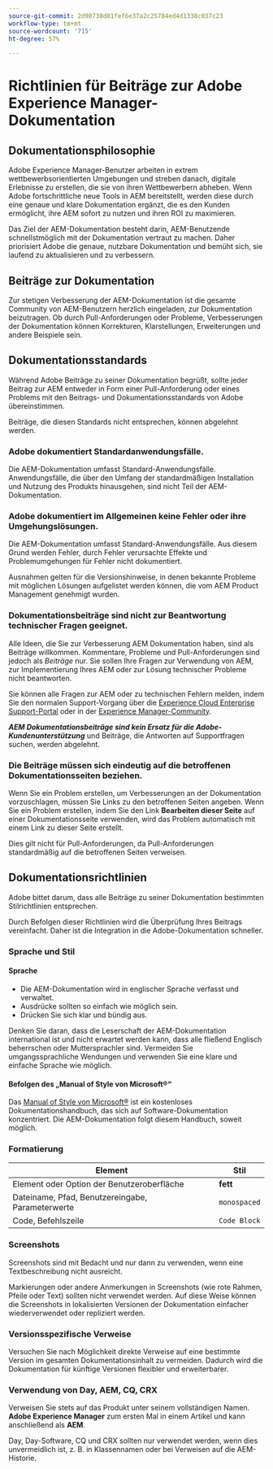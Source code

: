 ```yaml
---
source-git-commit: 2d90738d01fef6e37a2c25784ed4d1338c037c23
workflow-type: tm+mt
source-wordcount: '715'
ht-degree: 57%

---
```

# Richtlinien für Beiträge zur Adobe Experience Manager-Dokumentation

## Dokumentationsphilosophie

Adobe Experience Manager-Benutzer arbeiten in extrem wettbewerbsorientierten Umgebungen und streben danach, digitale Erlebnisse zu erstellen, die sie von ihren Wettbewerbern abheben. Wenn Adobe fortschrittliche neue Tools in AEM bereitstellt, werden diese durch eine genaue und klare Dokumentation ergänzt, die es den Kunden ermöglicht, ihre AEM sofort zu nutzen und ihren ROI zu maximieren.

Das Ziel der AEM-Dokumentation besteht darin, AEM-Benutzende schnellstmöglich mit der Dokumentation vertraut zu machen. Daher priorisiert Adobe die genaue, nutzbare Dokumentation und bemüht sich, sie laufend zu aktualisieren und zu verbessern.

## Beiträge zur Dokumentation

Zur stetigen Verbesserung der AEM-Dokumentation ist die gesamte Community von AEM-Benutzern herzlich eingeladen, zur Dokumentation beizutragen. Ob durch Pull-Anforderungen oder Probleme, Verbesserungen der Dokumentation können Korrekturen, Klarstellungen, Erweiterungen und andere Beispiele sein.

## Dokumentationsstandards

Während Adobe Beiträge zu seiner Dokumentation begrüßt, sollte jeder Beitrag zur AEM entweder in Form einer Pull-Anforderung oder eines Problems mit den Beitrags- und Dokumentationsstandards von Adobe übereinstimmen.

Beiträge, die diesen Standards nicht entsprechen, können abgelehnt werden.

### Adobe dokumentiert Standardanwendungsfälle.

Die AEM-Dokumentation umfasst Standard-Anwendungsfälle. Anwendungsfälle, die über den Umfang der standardmäßigen Installation und Nutzung des Produkts hinausgehen, sind nicht Teil der AEM-Dokumentation.

### Adobe dokumentiert im Allgemeinen keine Fehler oder ihre Umgehungslösungen.

Die AEM-Dokumentation umfasst Standard-Anwendungsfälle. Aus diesem Grund werden Fehler, durch Fehler verursachte Effekte und Problemumgehungen für Fehler nicht dokumentiert.

Ausnahmen gelten für die Versionshinweise, in denen bekannte Probleme mit möglichen Lösungen aufgelistet werden können, die vom AEM Product Management genehmigt wurden.

### Dokumentationsbeiträge sind nicht zur Beantwortung technischer Fragen geeignet.

Alle Ideen, die Sie zur Verbesserung AEM Dokumentation haben, sind als Beiträge willkommen. Kommentare, Probleme und Pull-Anforderungen sind jedoch als *Beiträge* nur. Sie sollen Ihre Fragen zur Verwendung von AEM, zur Implementierung Ihres AEM oder zur Lösung technischer Probleme nicht beantworten.

Sie können alle Fragen zur AEM oder zu technischen Fehlern melden, indem Sie den normalen Support-Vorgang über die [Experience Cloud Enterprise Support-Portal](https://experienceleague.adobe.com/de?support-solution=General#support) oder in der [Experience Manager-Community](https://experienceleaguecommunities.adobe.com/t5/adobe-experience-manager/ct-p/adobe-experience-manager-community?lang=de).

***AEM Dokumentationsbeiträge sind kein Ersatz für die Adobe-Kundenunterstützung*** und Beiträge, die Antworten auf Supportfragen suchen, werden abgelehnt.

### Die Beiträge müssen sich eindeutig auf die betroffenen Dokumentationsseiten beziehen.

Wenn Sie ein Problem erstellen, um Verbesserungen an der Dokumentation vorzuschlagen, müssen Sie Links zu den betroffenen Seiten angeben. Wenn Sie ein Problem erstellen, indem Sie den Link **Bearbeiten dieser Seite** auf einer Dokumentationsseite verwenden, wird das Problem automatisch mit einem Link zu dieser Seite erstellt.

Dies gilt nicht für Pull-Anforderungen, da Pull-Anforderungen standardmäßig auf die betroffenen Seiten verweisen.

## Dokumentationsrichtlinien

Adobe bittet darum, dass alle Beiträge zu seiner Dokumentation bestimmten Stilrichtlinien entsprechen.

Durch Befolgen dieser Richtlinien wird die Überprüfung Ihres Beitrags vereinfacht. Daher ist die Integration in die Adobe-Dokumentation schneller.

### Sprache und Stil

#### Sprache

* Die AEM-Dokumentation wird in englischer Sprache verfasst und verwaltet.
* Ausdrücke sollten so einfach wie möglich sein.
* Drücken Sie sich klar und bündig aus.

Denken Sie daran, dass die Leserschaft der AEM-Dokumentation international ist und nicht erwartet werden kann, dass alle fließend Englisch beherrschen oder Muttersprachler sind. Vermeiden Sie umgangssprachliche Wendungen und verwenden Sie eine klare und einfache Sprache wie möglich.

#### Befolgen des „Manual of Style von Microsoft®“

Das [Manual of Style von Microsoft®](https://learn.microsoft.com/de-de/style-guide/welcome/) ist ein kostenloses Dokumentationshandbuch, das sich auf Software-Dokumentation konzentriert. Die AEM-Dokumentation folgt diesem Handbuch, soweit möglich.

### Formatierung

| Element | Stil |
|---|---|
| Element oder Option der Benutzeroberfläche | **fett** |
| Dateiname, Pfad, Benutzereingabe, Parameterwerte | `monospaced` |
| Code, Befehlszeile | ```Code Block``` |

### Screenshots

Screenshots sind mit Bedacht und nur dann zu verwenden, wenn eine Textbeschreibung nicht ausreicht.

Markierungen oder andere Anmerkungen in Screenshots (wie rote Rahmen, Pfeile oder Text) sollten nicht verwendet werden. Auf diese Weise können die Screenshots in lokalisierten Versionen der Dokumentation einfacher wiederverwendet oder repliziert werden.

### Versionsspezifische Verweise

Versuchen Sie nach Möglichkeit direkte Verweise auf eine bestimmte Version im gesamten Dokumentationsinhalt zu vermeiden. Dadurch wird die Dokumentation für künftige Versionen flexibler und erweiterbarer.

### Verwendung von Day, AEM, CQ, CRX

Verweisen Sie stets auf das Produkt unter seinem vollständigen Namen. **Adobe Experience Manager** zum ersten Mal in einem Artikel und kann anschließend als **AEM**.

Day, Day-Software, CQ und CRX sollten nur verwendet werden, wenn dies unvermeidlich ist, z. B. in Klassennamen oder bei Verweisen auf die AEM-Historie.